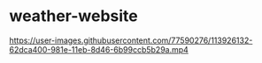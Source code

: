 # weather-website
https://user-images.githubusercontent.com/77590276/113926132-62dca400-981e-11eb-8d46-6b99ccb5b29a.mp4

